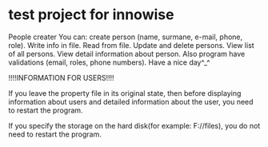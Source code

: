 # test project for innowise
People creater
You can: create person (name, surmane, e-mail, phone, role).
Write info in file.
Read from file.
Update and delete persons.
View list of all persons.
View detail information about person.
Also program have validations (email, roles, phone numbers).
Have a nice day^_^ 

!!!!INFORMATION FOR USERS!!!!

If you leave the property file in its original state, 
then before displaying information about users and detailed information about the user, 
you need to restart the program.


If you specify the storage on the hard disk(for example: F://files), 
you do not need to restart the program.
